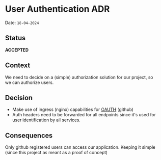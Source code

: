 # User Authentication ADR

Date: ``18-04-2024``

## Status

__ACCEPTED__

## Context

We need to decide on a (simple) authorization solution for our project, so we can authorize users.

## Decision
- Make use of ingress (nginx) capabilities for [OAUTH](https://kubernetes.github.io/ingress-nginx/examples/auth/oauth-external-auth/) (github) 
- Auth headers need to be forwarded for all endpoints since it's used for user identification by all services.

## Consequences
Only github registered users can access our application. Keeping it simple (since this project as meant as a proof of concept)